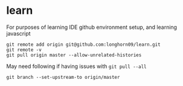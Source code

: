 # learn
For purposes of learning IDE github environment setup, and learning javascript

```
git remote add origin git@github.com:longhorn09/learn.git  
git remote -v    
git pull origin master --allow-unrelated-histories
```
May need following if having issues with `git pull --all`
```
git branch --set-upstream-to origin/master
```
